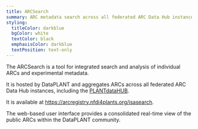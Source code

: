 ```yaml
---
title: ARCSearch
summary: ARC metadata search across all federated ARC Data Hub instances by DataPLANT.
styling:
  titleColor: darkblue
  bgColor: white
  textColor: black
  emphasisColor: darkblue
  textPosition: text-only
---
```


The ARCSearch is a tool for integrated search and analysis of individual ARCs and experimental metadata.

It is hosted by DataPLANT and aggregates ARCs across all federated ARC Data Hub instances, including the [PLANTdataHUB](#plant-data-hub).

It is available at https://arcregistry.nfdi4plants.org/isasearch.

The web-based user interface provides a consolidated real-time view of the public ARCs within the DataPLANT community.

